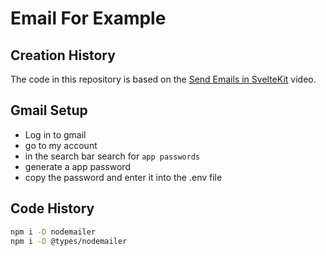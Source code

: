 # Email For Example

## Creation History

The code in this repository is based on the
[Send Emails in SvelteKit](https://youtu.be/qa-Sh0iM-kM?si=UFypXi8kIrktPomS)
video.

## Gmail Setup

- Log in to gmail
- go to my account
- in the search bar search for `app passwords`
- generate a app password
- copy the password and enter it into the .env file

## Code History

```bash
npm i -D nodemailer
npm i -D @types/nodemailer
```
